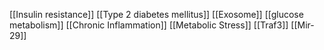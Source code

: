 [[Insulin resistance]]
[[Type 2 diabetes mellitus]]
[[Exosome]]
[[glucose metabolism]]
[[Chronic Inflammation]]
[[Metabolic Stress]]
[[Traf3]]
[[Mir-29]]
